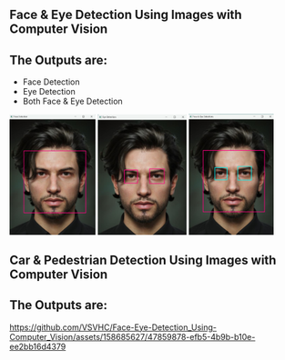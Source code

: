 ## Face & Eye Detection Using Images with Computer Vision
   ## The Outputs are:
  * Face Detection
  * Eye Detection
  * Both Face & Eye Detection

  <img src="https://github.com/VSVHC/Face-Eye-Detection_Using-Computer_Vision/blob/main/Face%20Detection.png" width=30% height=30%>  <img src="https://github.com/VSVHC/Face-Eye-Detection_Using-Computer_Vision/blob/main/Eye%20Detection.png" width=31% height=40%>  <img src="https://github.com/VSVHC/Face-Eye-Detection_Using-Computer_Vision/blob/main/Face%20%26%20Eye%20Detection.png" width=29.5% height=30%>


## Car & Pedestrian Detection Using Images with Computer Vision
   ## The Outputs are:

https://github.com/VSVHC/Face-Eye-Detection_Using-Computer_Vision/assets/158685627/47859878-efb5-4b9b-b10e-ee2bb16d4379
